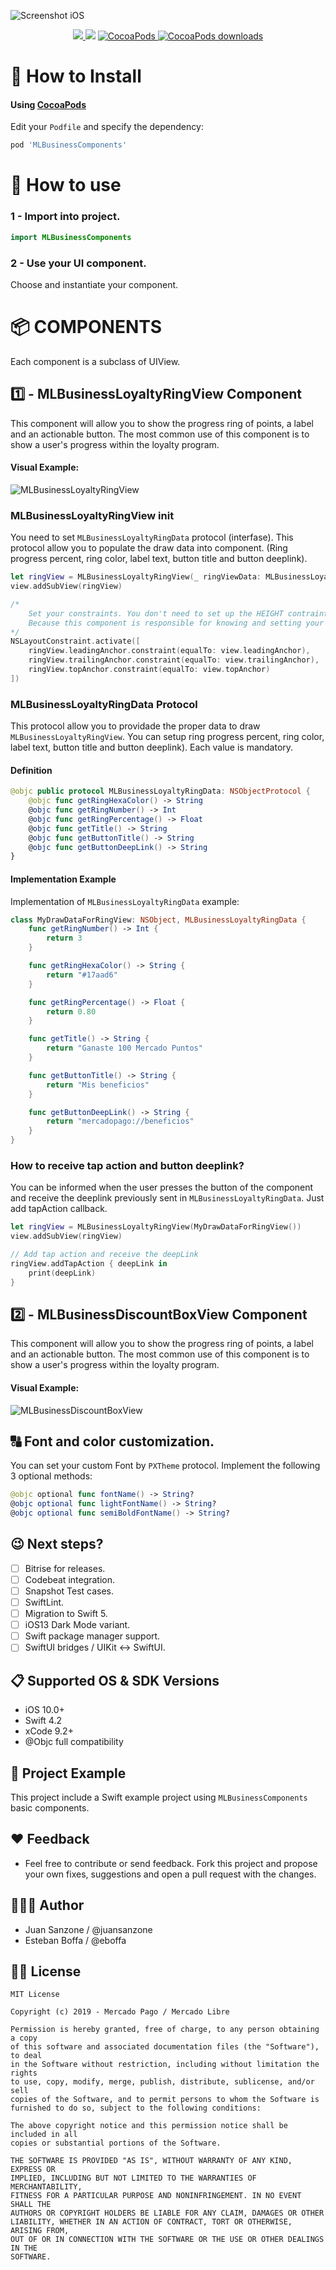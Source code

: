 ![Screenshot iOS](https://github.com/juansanzone/MLBusinessComponents/blob/refactor/Documentation/images/ios_cover.png?raw=true)
<p align="center">
<a href="https://app.bitrise.io/">
<img src="https://app.bitrise.io/app/d2d19a45654ed1d8/status.svg?token=9BWGNvo1MwPKFb2wQB2dCg">
</a>
<img src="https://img.shields.io/badge/Swift-4.2-orange.svg" />
<a href="https://cocoapods.org/pods/MLBusinessComponents">
<img src="https://img.shields.io/cocoapods/v/MercadoPagoSDK.svg" alt="CocoaPods" />
</a>
<a href="https://cocoapods.org/pods/MLBusinessComponents">
<img src="https://img.shields.io/cocoapods/dt/MLBusinessComponents.svg?style=flat" alt="CocoaPods downloads" />
</a>
</p>

# 📲 How to Install

#### Using [CocoaPods](https://cocoapods.org)

Edit your `Podfile` and specify the dependency:

```ruby
pod 'MLBusinessComponents'
```

# 🐒 How to use

### 1 - Import into project.
```swift
import MLBusinessComponents
```

### 2 - Use your UI component.
Choose and instantiate your component.


# 📦 COMPONENTS
Each component is a subclass of UIView.

## 1️⃣ - MLBusinessLoyaltyRingView Component
This component will allow you to show the progress ring of points, a label and an actionable button. The most common use of this component is to show a user's progress within the loyalty program.
#### Visual Example:
![MLBusinessLoyaltyRingView](https://github.com/juansanzone/MLBusinessComponents/blob/refactor/Documentation/images/loyaltyRingViewComponent.png?raw=true)

### MLBusinessLoyaltyRingView init
You need to set `MLBusinessLoyaltyRingData` protocol (interfase). This protocol allow you to populate the draw data into component. (Ring progress percent, ring color, label text, button title and button deeplink).
```swift
let ringView = MLBusinessLoyaltyRingView(_ ringViewData: MLBusinessLoyaltyRingData)
view.addSubView(ringView)

/* 
    Set your constraints. You don't need to set up the HEIGHT contraint. 
    Because this component is responsible for knowing and setting your own HEIGHT.
*/
NSLayoutConstraint.activate([
    ringView.leadingAnchor.constraint(equalTo: view.leadingAnchor),
    ringView.trailingAnchor.constraint(equalTo: view.trailingAnchor),
    ringView.topAnchor.constraint(equalTo: view.topAnchor)
])
```

### MLBusinessLoyaltyRingData Protocol
This protocol allow you to providade the proper data to draw `MLBusinessLoyaltyRingView`. You can setup ring progress percent, ring color, label text, button title and button deeplink). Each value is mandatory.

#### Definition
```swift
@objc public protocol MLBusinessLoyaltyRingData: NSObjectProtocol {
    @objc func getRingHexaColor() -> String
    @objc func getRingNumber() -> Int
    @objc func getRingPercentage() -> Float
    @objc func getTitle() -> String
    @objc func getButtonTitle() -> String
    @objc func getButtonDeepLink() -> String
}
```

#### Implementation Example
Implementation of `MLBusinessLoyaltyRingData` example:
```swift
class MyDrawDataForRingView: NSObject, MLBusinessLoyaltyRingData {
    func getRingNumber() -> Int {
        return 3
    }

    func getRingHexaColor() -> String {
        return "#17aad6"
    }

    func getRingPercentage() -> Float {
        return 0.80
    }

    func getTitle() -> String {
        return "Ganaste 100 Mercado Puntos"
    }

    func getButtonTitle() -> String {
        return "Mis beneficios"
    }

    func getButtonDeepLink() -> String {
        return "mercadopago://beneficios"
    }
}
```

### How to receive tap action and button deeplink?
You can be informed when the user presses the button of the component and receive the deeplink previously sent in `MLBusinessLoyaltyRingData`. Just add tapAction callback.
```swift
let ringView = MLBusinessLoyaltyRingView(MyDrawDataForRingView())
view.addSubView(ringView)

// Add tap action and receive the deepLink
ringView.addTapAction { deepLink in
    print(deepLink)
}
```

## 2️⃣ - MLBusinessDiscountBoxView Component
This component will allow you to show the progress ring of points, a label and an actionable button. The most common use of this component is to show a user's progress within the loyalty program.
#### Visual Example:
![MLBusinessDiscountBoxView](https://github.com/juansanzone/MLBusinessComponents/blob/refactor/Documentation/images/loyaltyRingViewComponent.png?raw=true)


## 🔠 Font and color customization.
You can set your custom Font by `PXTheme` protocol. Implement the following 3 optional methods:
```swift
@objc optional func fontName() -> String?
@objc optional func lightFontName() -> String?
@objc optional func semiBoldFontName() -> String?
```

## 😉 Next steps?
* [ ] Bitrise for releases.
* [ ] Codebeat integration.
* [ ] Snapshot Test cases.
* [ ] SwiftLint.
* [ ] Migration to Swift 5.
* [ ] iOS13 Dark Mode variant.
* [ ] Swift package manager support.
* [ ] SwiftUI bridges / UIKit <-> SwiftUI.

## 📋 Supported OS & SDK Versions
* iOS 10.0+
* Swift 4.2
* xCode 9.2+
* @Objc full compatibility

## 🔮 Project Example
This project include a Swift example project using `MLBusinessComponents` basic components.

## ❤️ Feedback
- Feel free to contribute or send feedback. Fork this project and propose your own fixes, suggestions and open a pull request with the changes.

## 👨🏻‍💻 Author
- Juan Sanzone / @juansanzone
- Esteban Boffa / @eboffa

## 👮🏻 License

```
MIT License

Copyright (c) 2019 - Mercado Pago / Mercado Libre

Permission is hereby granted, free of charge, to any person obtaining a copy
of this software and associated documentation files (the "Software"), to deal
in the Software without restriction, including without limitation the rights
to use, copy, modify, merge, publish, distribute, sublicense, and/or sell
copies of the Software, and to permit persons to whom the Software is
furnished to do so, subject to the following conditions:

The above copyright notice and this permission notice shall be included in all
copies or substantial portions of the Software.

THE SOFTWARE IS PROVIDED "AS IS", WITHOUT WARRANTY OF ANY KIND, EXPRESS OR
IMPLIED, INCLUDING BUT NOT LIMITED TO THE WARRANTIES OF MERCHANTABILITY,
FITNESS FOR A PARTICULAR PURPOSE AND NONINFRINGEMENT. IN NO EVENT SHALL THE
AUTHORS OR COPYRIGHT HOLDERS BE LIABLE FOR ANY CLAIM, DAMAGES OR OTHER
LIABILITY, WHETHER IN AN ACTION OF CONTRACT, TORT OR OTHERWISE, ARISING FROM,
OUT OF OR IN CONNECTION WITH THE SOFTWARE OR THE USE OR OTHER DEALINGS IN THE
SOFTWARE.
```
